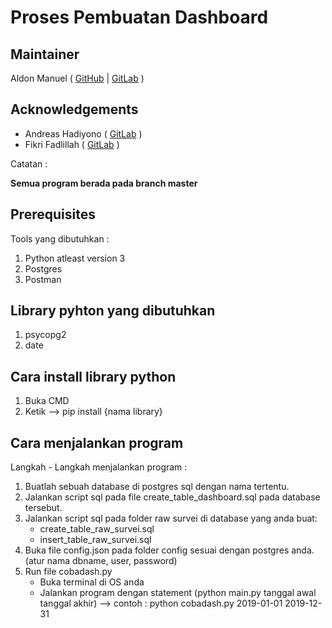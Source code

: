 # Proses Pembuatan Dashboard

## Maintainer
Aldon Manuel ( [GitHub](https://github.com/aldonmanuel) | [GitLab](https://gitlab.com/aldonmanuel) )

## Acknowledgements
- Andreas Hadiyono ( [GitLab](https://gitlab.com/Hadiyono) )
- Fikri Fadlillah ( [GitLab](https://gitlab.com/fikrifadlillah) )

Catatan :

**Semua program berada pada branch master**

## Prerequisites

Tools yang dibutuhkan :

1. Python atleast version 3
2. Postgres
3. Postman

## Library pyhton yang dibutuhkan

1. psycopg2
2. date

## Cara install library python

1. Buka CMD
2. Ketik --> pip install {nama library}

## Cara menjalankan program

Langkah - Langkah menjalankan program :

1. Buatlah sebuah database di postgres sql dengan nama tertentu.
2. Jalankan script sql pada file create_table_dashboard.sql pada database tersebut.
3. Jalankan script sql pada folder raw survei di database yang anda buat:
    - create_table_raw_survei.sql
    - insert_table_raw_survei.sql
4. Buka file config.json pada folder config sesuai dengan postgres anda. (atur nama dbname, user, password)
5. Run file cobadash.py
    - Buka terminal di OS anda
    - Jalankan program dengan statement (python main.py tanggal awal tanggal akhir) --> contoh : python cobadash.py 2019-01-01 2019-12-31